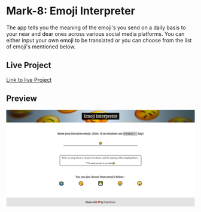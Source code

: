 # Mark-8: Emoji Interpreter
The app tells you the meaning of the emoji's you send on a daily basis to your near and dear ones across various social media platforms. 
You can either input your own emoji to be translated or you can choose from the list of emoji's mentioned below. 

## Live Project
[Link to live Project](https://emoji-interpreter-tss.netlify.app/)

## Preview
![App screenhot](https://github.com/Tejeshwer25/final_portfolio/blob/master/src/images/emojiInterpreter_project.png)
